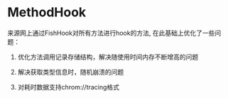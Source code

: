# MethodHook


来源网上通过FishHook对所有方法进行hook的方法, 在此基础上优化了一些问题：

1. 优化方法调用记录存储结构，解决随使用时间内存不断增高的问题

2. 解决获取类型信息时，随机崩溃的问题

3. 对耗时数据支持chrom://tracing格式
